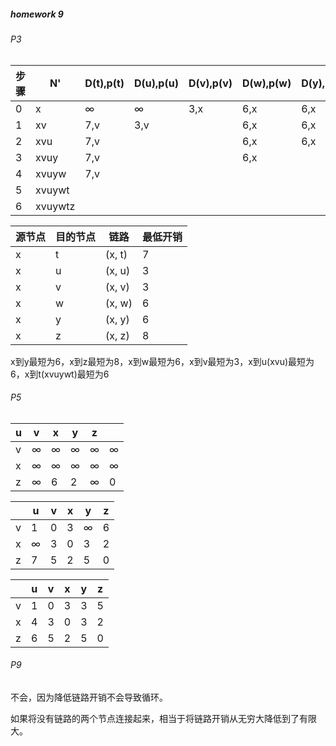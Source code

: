 

##### homework 9

###### P3

| 步骤 | N'      | D(t),p(t) | D(u),p(u) | D(v),p(v) | D(w),p(w) | D(y),p(y) | D(z),p(z) |
| ---- | ------- | --------- | --------- | --------- | --------- | --------- | --------- |
| 0    | x       | ∞         | ∞         | 3,x       | 6,x       | 6,x       | 8,x       |
| 1    | xv      | 7,v       | 3,v       |           | 6,x       | 6,x       | 8,x       |
| 2    | xvu     | 7,v       |           |           | 6,x       | 6,x       | 8,x       |
| 3    | xvuy    | 7,v       |           |           | 6,x       |           | 8,x       |
| 4    | xvuyw   | 7,v       |           |           |           |           | 8,x       |
| 5    | xvuywt  |           |           |           |           |           | 8,x       |
| 6    | xvuywtz |           |           |           |           |           |           |

| 源节点 | 目的节点 | 链路   | 最低开销 |
| ------ | -------- | ------ | -------- |
| x      | t        | (x, t) | 7        |
| x      | u        | (x, u) | 3        |
| x      | v        | (x, v) | 3        |
| x      | w        | (x, w) | 6        |
| x      | y        | (x, y) | 6        |
| x      | z        | (x, z) | 8        |

x到y最短为6，x到z最短为8，x到w最短为6，x到v最短为3，x到u(xvu)最短为6，x到t(xvuywt)最短为6

###### P5

| u    | v    | x    | y    | z    |      |
| ---- | ---- | ---- | ---- | ---- | ---- |
| v    | ∞    | ∞    | ∞    | ∞    | ∞    |
| x    | ∞    | ∞    | ∞    | ∞    | ∞    |
| z    | ∞    | 6    | 2    | ∞    | 0    |

|      | u    | v    | x    | y    | z    |
| ---- | ---- | ---- | ---- | ---- | ---- |
| v    | 1    | 0    | 3    | ∞    | 6    |
| x    | ∞    | 3    | 0    | 3    | 2    |
| z    | 7    | 5    | 2    | 5    | 0    |

|      | u    | v    | x    | y    | z    |
| ---- | ---- | ---- | ---- | ---- | ---- |
| v    | 1    | 0    | 3    | 3    | 5    |
| x    | 4    | 3    | 0    | 3    | 2    |
| z    | 6    | 5    | 2    | 5    | 0    |

###### P9

不会，因为降低链路开销不会导致循环。

如果将没有链路的两个节点连接起来，相当于将链路开销从无穷大降低到了有限大。